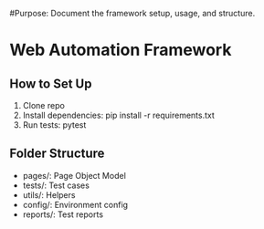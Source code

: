 #Purpose: Document the framework setup, usage, and structure.
# Web Automation Framework

## How to Set Up
1. Clone repo
2. Install dependencies: pip install -r requirements.txt
3. Run tests: pytest

## Folder Structure
- pages/: Page Object Model
- tests/: Test cases
- utils/: Helpers
- config/: Environment config
- reports/: Test reports
